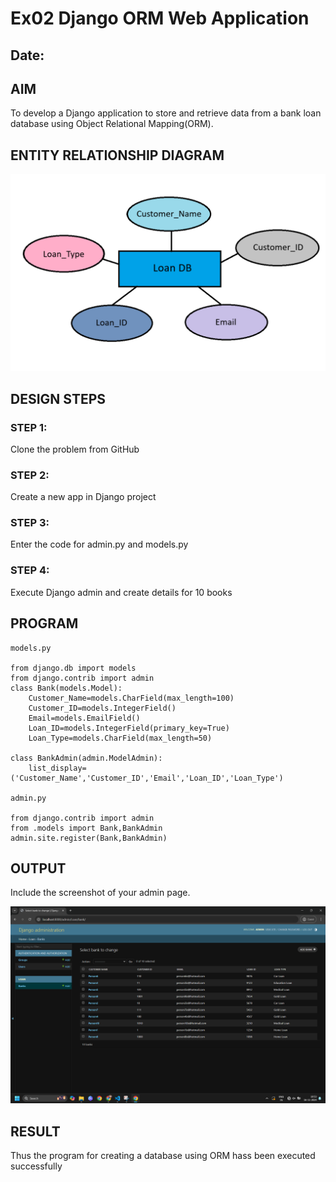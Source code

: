 # Ex02 Django ORM Web Application
## Date: 

## AIM
To develop a Django application to store and retrieve data from a bank loan database using Object Relational Mapping(ORM).

## ENTITY RELATIONSHIP DIAGRAM

![alt text](<2nd exp ER Diagram.png>)

## DESIGN STEPS

### STEP 1:
Clone the problem from GitHub

### STEP 2:
Create a new app in Django project

### STEP 3:
Enter the code for admin.py and models.py

### STEP 4:
Execute Django admin and create details for 10 books

## PROGRAM

```
models.py

from django.db import models
from django.contrib import admin
class Bank(models.Model):
    Customer_Name=models.CharField(max_length=100)
    Customer_ID=models.IntegerField()
    Email=models.EmailField()
    Loan_ID=models.IntegerField(primary_key=True)
    Loan_Type=models.CharField(max_length=50)
 
class BankAdmin(admin.ModelAdmin):
    list_display=('Customer_Name','Customer_ID','Email','Loan_ID','Loan_Type')

admin.py

from django.contrib import admin
from .models import Bank,BankAdmin
admin.site.register(Bank,BankAdmin)

```


## OUTPUT

Include the screenshot of your admin page.

![alt text](<Screenshot (7).png>)

## RESULT
Thus the program for creating a database using ORM hass been executed successfully
